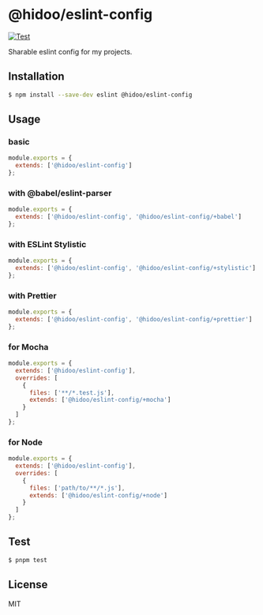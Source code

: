 # @hidoo/eslint-config

[![Test](https://github.com/hidoo/eslint-config/actions/workflows/main.yml/badge.svg)](https://github.com/hidoo/eslint-config/actions/workflows/main.yml)

Sharable eslint config for my projects.

## Installation

```sh
$ npm install --save-dev eslint @hidoo/eslint-config
```

## Usage

### basic

```js
module.exports = {
  extends: ['@hidoo/eslint-config']
};
```

### with @babel/eslint-parser

```js
module.exports = {
  extends: ['@hidoo/eslint-config', '@hidoo/eslint-config/+babel']
};
```

### with ESLint Stylistic

```js
module.exports = {
  extends: ['@hidoo/eslint-config', '@hidoo/eslint-config/+stylistic']
};
```

### with Prettier

```js
module.exports = {
  extends: ['@hidoo/eslint-config', '@hidoo/eslint-config/+prettier']
};
```

### for Mocha

```js
module.exports = {
  extends: ['@hidoo/eslint-config'],
  overrides: [
    {
      files: ['**/*.test.js'],
      extends: ['@hidoo/eslint-config/+mocha']
    }
  ]
};
```

### for Node

```js
module.exports = {
  extends: ['@hidoo/eslint-config'],
  overrides: [
    {
      files: ['path/to/**/*.js'],
      extends: ['@hidoo/eslint-config/+node']
    }
  ]
};
```

## Test

```sh
$ pnpm test
```

## License

MIT
